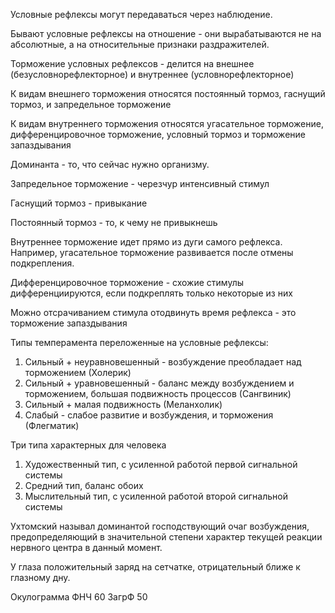 Условные рефлексы могут передаваться через наблюдение.

Бывают условные рефлексы на отношение - они вырабатываются не на абсолютные, а на относительные признаки раздражителей.

Торможение условных рефлексов - делится на внешнее (безусловнорефлекторное) и внутреннее (условнорефлекторное)

К видам внешнего торможения относятся постоянный тормоз, гаснущий тормоз, и запредельное торможение

К видам внутреннего торможения относятся угасательное торможение, дифференцировочное торможение, условный тормоз и торможение запаздывания

Доминанта - то, что сейчас нужно организму.

Запредельное торможение - черезчур интенсивный стимул

Гаснущий тормоз - привыкание

Постоянный тормоз - то, к чему не привыкнешь

Внутреннее торможение идет прямо из дуги самого рефлекса. Например, угасательное торможение развивается после отмены подкрепления.

Дифференцировочное торможение - схожие стимулы дифференциируются, если подкреплять только некоторые из них

Можно отсрачиванием стимула отодвинуть время рефлекса - это торможение запаздывания

Типы темперамента переложенные на условные рефлексы:
1) Сильный + неуравновешенный - возбуждение преобладает над торможением (Холерик)
2) Сильный + уравновешенный - баланс между возбуждением и торможением, большая подвижность процессов (Сангвиник)
3) Сильный + малая подвижность (Меланхолик)
4) Слабый - слабое развитие и возбуждения, и торможения (Флегматик)

Три типа характерных для человека
1) Художественный тип, с усиленной работой первой сигнальной системы
2) Средний тип, баланс обоих
3) Мыслительный тип, с усиленной работой второй сигнальной системы

Ухтомский называл доминантой господствующий очаг возбуждения, предопределяющий в значительной степени характер текущей реакции нервного центра в данный момент.

У глаза положительный заряд на сетчатке, отрицательный ближе к глазному дну.

Окулограмма
ФНЧ 60
ЗагрФ 50


